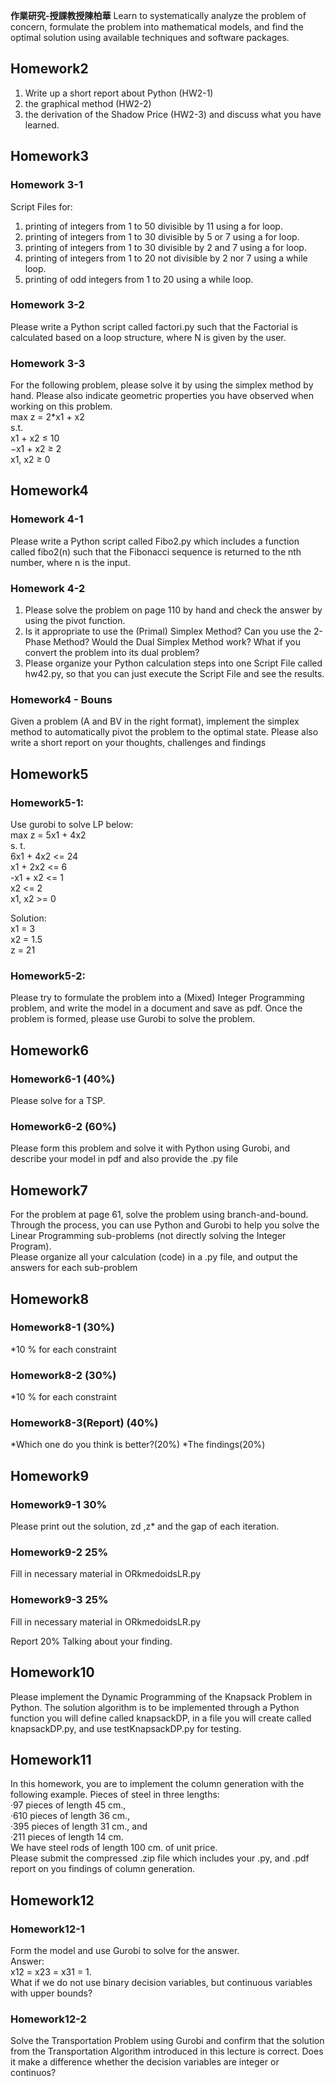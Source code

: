 **作業研究-授課教授陳柏華**
Learn to systematically analyze the problem of concern, formulate the problem into mathematical models, and find the optimal solution using available techniques and software packages. 


## Homework2

1. Write up a short report about Python (HW2-1)
2. the graphical method (HW2-2)
3. the derivation of the Shadow Price (HW2-3) and discuss what you have learned.


## Homework3

### Homework 3-1
Script Files for:
1. printing of integers from 1 to 50 divisible by 11 using a for loop.
2. printing of integers from 1 to 30 divisible by 5 or 7 using a for loop.
3. printing of integers from 1 to 30 divisible by 2 and 7 using a for loop.
4. printing of integers from 1 to 20 not divisible by 2 nor 7 using a while loop.
5. printing of odd integers from 1 to 20 using a while loop.

### Homework 3-2
Please write a Python script called factori.py such that the Factorial is calculated based on a loop structure, where N is given by the user.

### Homework 3-3
For the following problem, please solve it by using the simplex method by hand. Please also indicate geometric properties you have observed when working on this problem.  
max z = 2*x1 + x2  
s.t.  
x1 + x2 ≤ 10  
−x1 + x2 ≥ 2  
x1, x2 ≥ 0  

## Homework4

### Homework 4-1
Please write a Python script called Fibo2.py which includes a function called fibo2(n) such that the Fibonacci sequence is returned to the nth number, where n is the input.

### Homework 4-2
1. Please solve the problem on page 110 by hand and check the answer by using the pivot function.  
2. Is it appropriate to use the (Primal) Simplex Method? Can you use the 2-Phase Method? Would the Dual Simplex Method work? What if you convert the problem into its dual problem?  
3. Please organize your Python calculation steps into one Script File called hw42.py, so that you can just execute the Script File and see the results.  

### Homework4 - Bouns
Given a problem (A and BV in the right format), implement the simplex method to automatically pivot the problem to the optimal state.
Please also write a short report on your thoughts, challenges and findings

## Homework5
### Homework5-1:
Use gurobi to solve LP below:  
max z = 5x1 + 4x2  
s. t.  
6x1 + 4x2 <= 24  
x1 + 2x2 <= 6  
-x1 + x2 <= 1  
x2 <= 2  
x1, x2 >= 0  

Solution:  
x1 = 3  
x2 = 1.5  
z = 21  

### Homework5-2:
Please try to formulate the problem into a (Mixed) Integer Programming problem, and write the model in a document and save as pdf. Once the problem is formed, please use Gurobi to solve the problem.

## Homework6
### Homework6-1 (40%)  
Please solve for a TSP.
### Homework6-2 (60%)
Please form this problem and solve it with Python using Gurobi, and describe your model in pdf and also provide the .py file


## Homework7
For the problem at page 61, solve the problem using branch-and-bound.  
Through the process, you can use Python and Gurobi to help you solve the Linear Programming sub-problems (not directly solving the Integer Program).  
Please organize all your calculation (code) in a .py file, and output the answers for each sub-problem  

## Homework8
### Homework8-1 (30%)
*10 % for each constraint
### Homework8-2 (30%)
*10 % for each constraint
### Homework8-3(Report) (40%)
*Which one do you think is better?(20%)
*The findings(20%)

## Homework9
### Homework9-1 30%
Please print out the solution, zd ,z* and the gap of each iteration.
### Homework9-2 25%
Fill in necessary material in ORkmedoidsLR.py
### Homework9-3 25%
Fill in necessary material in ORkmedoidsLR.py

Report 20%
Talking about your finding.

## Homework10
Please implement the Dynamic Programming of the Knapsack Problem in Python. The solution algorithm is to be implemented through a Python function you will define called knapsackDP, in a file you will create called knapsackDP.py, and use testKnapsackDP.py for testing.

## Homework11
In this homework, you are to implement the column generation with the following example.
Pieces of steel in three lengths:  
·97 pieces of length 45 cm.,  
·610 pieces of length 36 cm.,  
·395 pieces of length 31 cm., and  
·211 pieces of length 14 cm.  
We have steel rods of length 100 cm. of unit price.  
Please submit the compressed .zip file which includes your .py, and .pdf report on you findings of column generation.  


## Homework12

### Homework12-1
Form the model and use Gurobi to solve for the answer.  
Answer:  
x12 = x23 = x31 = 1.  
What if we do not use binary decision variables, but continuous variables with upper bounds?
### Homework12-2
Solve the Transportation Problem using Gurobi and confirm that the solution from the Transportation Algorithm introduced in this lecture is correct. Does it make a difference whether the decision variables
are integer or continuos?





























